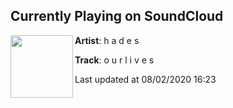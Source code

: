 ## Currently Playing on SoundCloud

[<img align="left" width="100" src="https://i1.sndcdn.com/artworks-psjEOwZmPbgCKwGR-TMzgEQ-t50x50.jpg">](https://soundcloud.com/its-that-hades/o-u-r-l-i-v-e-s)

**Artist**: h a d e s 

**Track**: o u r  l i v e s

Last updated at 08/02/2020 16:23
